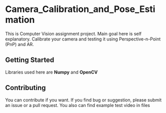 # Camera_Calibration_and_Pose_Estimation
This is Computer Vision assignment project. Main goal here is self explanatory. Calibrate your camera and testing it using Perspective-n-Point (PnP) and AR. 

## Getting Started

Libraries used here are **Numpy** and **OpenCV**

## Contributing

You can contribute if you want. If you find bug or suggestion, please submit an issue or a pull request.
You also can find example test video in files
